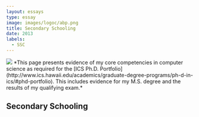 ```yaml
---
layout: essays  
type: essay
image: images/logoc/abp.png
title: Secondary Schooling  
date: 2013 
labels:
  - SSC
---
```


<img class="ui image" src="{{ site.baseurl }}/images/logoc/abp.png ">
*This page presents evidence of my core competencies in computer science as required for the [ICS Ph.D. Portfolio](http://www.ics.hawaii.edu/academics/graduate-degree-programs/ph-d-in-ics/#phd-portfolio). This includes evidence for my M.S. degree and the results of my qualifying exam.*

## Secondary Schooling





